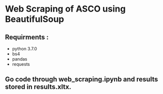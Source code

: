 # Web Scraping of ASCO using BeautifulSoup


## Requirments :
 
- python 3.7.0 
- bs4
- pandas
- requests

## Go code through web_scraping.ipynb and results stored in results.xltx.






